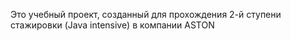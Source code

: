 Это учебный проект, созданный для прохождения 2-й ступени стажировки (Java intensive) в компании ASTON
